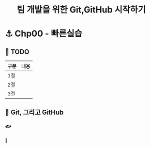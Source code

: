 <div style="text-align:center">
<span style=";font-weight:bold;font-size:2em">팀 개발을 위한 Git,GitHub 시작하기</span>
</div>





# :anchor: Chp00 - 빠른실습



##  :trident: TODO

| 구분 | 내용 |
| ---- | ---- |
| 1절  |      |
| 2절  |      |
| 3절  |      |







## :ocean: Git, 그리고 GitHub





### :fish: 





#### :sushi: 





